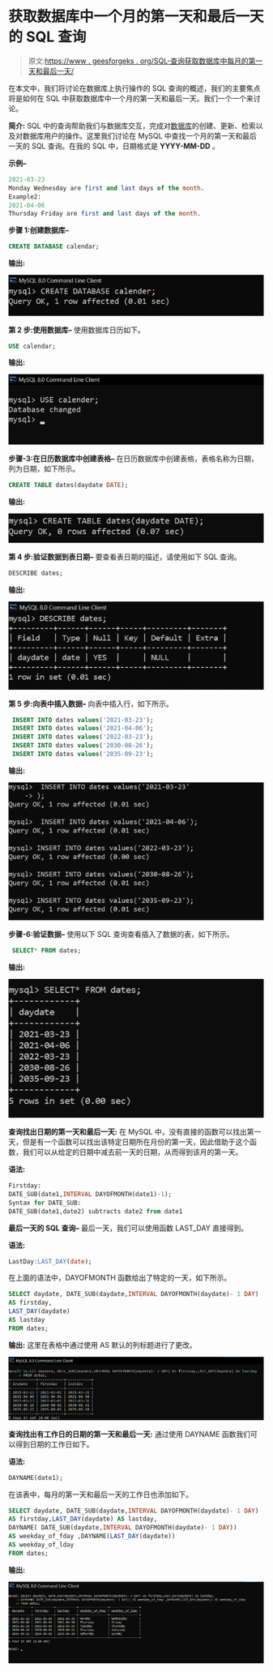 # 获取数据库中一个月的第一天和最后一天的 SQL 查询

> 原文:[https://www . geesforgeks . org/SQL-查询获取数据库中每月的第一天和最后一天/](https://www.geeksforgeeks.org/sql-query-to-get-first-and-last-day-of-a-month-in-a-database/)

在本文中，我们将讨论在数据库上执行操作的 SQL 查询的概述，我们的主要焦点将是如何在 SQL 中获取数据库中一个月的第一天和最后一天。我们一个一个来讨论。

**简介:**
SQL 中的查询帮助我们与数据库交互，完成对[数据库](https://www.geeksforgeeks.org/introduction-of-dbms-database-management-system-set-1/)的创建、更新、检索以及对数据库用户的操作。这里我们讨论在 MySQL 中查找一个月的第一天和最后一天的 SQL 查询。在我的 SQL 中，日期格式是 **YYYY-MM-DD** 。

**示例–**

```sql
2021-03-23
Monday Wednesday are first and last days of the month.
Example2:
2021-04-06
Thursday Friday are first and last days of the month.
```

**步骤 1:创建数据库–**

```sql
CREATE DATABASE calendar;
```

**输出:**

![](img/04b802d49d3e27c6017c904cf4ad58da.png)

**第 2 步:使用数据库–**
使用数据库日历如下。

```sql
USE calendar;
```

**输出:**

![](img/7d2e823e532fa031ca16899ad4227c23.png)

**步骤-3:在日历数据库中创建表格–**
在日历数据库中创建表格，表格名称为日期，列为日期，如下所示。

```sql
CREATE TABLE dates(daydate DATE);
```

**输出:**

![](img/cf1a55909242a838acfcadefaf41f3c0.png)

**第 4 步:验证数据到表日期–**
要查看表日期的描述，请使用如下 SQL 查询。

```sql
DESCRIBE dates;
```

**输出:**

![](img/395b63d0d3442eeb34dc5d7ec63f098f.png)

**第 5 步:向表中插入数据–**
向表中插入行，如下所示。

```sql
 INSERT INTO dates values('2021-03-23');
 INSERT INTO dates values('2021-04-06');
 INSERT INTO dates values('2022-03-23');
 INSERT INTO dates values('2030-08-26');
 INSERT INTO dates values('2035-09-23');
```

**输出:**

![](img/a98b74e893c015459bf5d28c5d2169a9.png)

**步骤-6:验证数据–**
使用以下 SQL 查询查看插入了数据的表，如下所示。

```sql
 SELECT* FROM dates;
```

**输出:**

![](img/17a60874d26344c7d4c051cfa1f520ec.png)

**查询找出日期的第一天和最后一天:**
在 MySQL 中，没有直接的函数可以找出第一天，但是有一个函数可以找出该特定日期所在月份的第一天，因此借助于这个函数，我们可以从给定的日期中减去前一天的日期，从而得到该月的第一天。

**语法:**

```sql
Firstday:
DATE_SUB(date1,INTERVAL DAYOFMONTH(date1)-1);
Syntax for DATE_SUB:
DATE_SUB(date1,date2) subtracts date2 from date1
```

**最后一天的 SQL 查询–**
最后一天，我们可以使用函数 LAST_DAY 直接得到。

**语法:**

```sql
LastDay:LAST_DAY(date);
```

在上面的语法中，DAYOFMONTH 函数给出了特定的一天，如下所示。

```sql
SELECT daydate, DATE_SUB(daydate,INTERVAL DAYOFMONTH(daydate)- 1 DAY) 
AS firstday,
LAST_DAY(daydate) 
AS lastday
FROM dates;
```

**输出:**
这里在表格中通过使用 AS 默认的列标题进行了更改。

![](img/7d0ac6217602d1887adaefd3dea92909.png)

**查询找出有工作日的日期的第一天和最后一天:**
通过使用 DAYNAME 函数我们可以得到日期的工作日如下。

**语法:**

```sql
DAYNAME(date1);
```

在该表中，每月的第一天和最后一天的工作日也添加如下。

```sql
SELECT daydate, DATE_SUB(daydate,INTERVAL DAYOFMONTH(daydate)- 1 DAY) 
AS firstday,LAST_DAY(daydate) AS lastday,
DAYNAME( DATE_SUB(daydate,INTERVAL DAYOFMONTH(daydate)- 1 DAY)) 
AS weekday_of_fday ,DAYNAME(LAST_DAY(daydate)) 
AS weekday_of_lday
FROM dates;
```

**输出:**

![](img/b44af9d71f3c7008733d7c9d66c710db.png)
